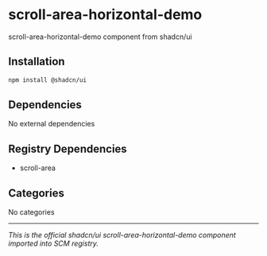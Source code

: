 # scroll-area-horizontal-demo

scroll-area-horizontal-demo component from shadcn/ui

## Installation

```bash
npm install @shadcn/ui
```

## Dependencies

No external dependencies

## Registry Dependencies

- scroll-area

## Categories

No categories

---

*This is the official shadcn/ui scroll-area-horizontal-demo component imported into SCM registry.*
